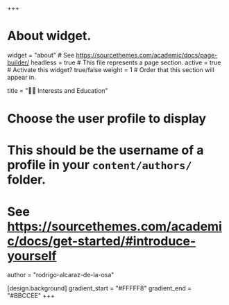 +++
# About widget.
widget = "about"  # See https://sourcethemes.com/academic/docs/page-builder/
headless = true  # This file represents a page section.
active = true  # Activate this widget? true/false
weight = 1  # Order that this section will appear in.

title = "👨‍🎓 Interests and Education"

# Choose the user profile to display
# This should be the username of a profile in your `content/authors/` folder.
# See https://sourcethemes.com/academic/docs/get-started/#introduce-yourself
author = "rodrigo-alcaraz-de-la-osa"

[design.background]
  gradient_start = "#FFFFF8"
  gradient_end = "#BBCCEE"
+++

